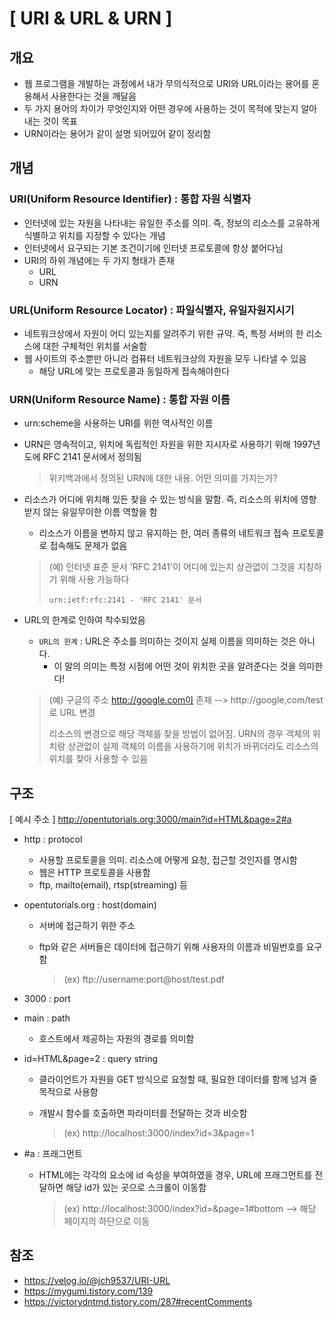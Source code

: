 # [ URI & URL & URN ]

## 개요

- 웹 프로그램을 개발하는 과정에서 내가 무의식적으로 URI와 URL이라는 용어를 혼용해서 사용한다는 것을 깨달음
- 두 가지 용어의 차이가 무엇인지와 어떤 경우에 사용하는 것이 목적에 맞는지 알아내는 것이 목표
- URN이라는 용어가 같이 설명 되어있어 같이 정리함



## 개념

### URI(Uniform Resource Identifier) : 통합 자원 식별자

- 인터넷에 있는 자원을 나타내는 유일한 주소를 의미. 즉, 정보의 리소스를 고유하게 식별하고 위치를 지정할 수 있다는 개념
- 인터넷에서 요구되는 기본 조건이기에 인터넷 프로토콜에 항상 붙어다님
- URI의 하위 개념에는 두 가지 형태가 존재
  - URL
  - URN

### URL(Uniform Resource Locator) : 파일식별자, 유일자원지시기

- 네트워크상에서 자원이 어디 있는지를 알려주기 위한 규약. 즉, 특정 서버의 한 리소스에 대한 구체적인 위치를 서술함
- 웹 사이트의 주소뿐만 아니라 컴퓨터 네트워크상의 자원을 모두 나타낼 수 있음
  - 해당 URL에 맞는 프로토콜과 동일하게 접속해야한다

### URN(Uniform Resource Name) : 통합 자원 이름

- urn:scheme을 사용하는 URI를 위한 역사적인 이름

- URN은 영속적이고, 위치에 독립적인 자원을 위한 지시자로 사용하기 위해 1997년도에 RFC 2141 문서에서 정의됨

  > 위키백과에서 정의된 URN에 대한 내용. 어떤 의미를 가지는가?

- 리소스가 어디에 위치해 있든 찾을 수 있는 방식을 말함. 즉, 리소스의 위치에 영향 받지 않는 유일무이한 이름 역할을 함

  - 리소스가 이름을 변하지 않고 유지하는 한, 여러 종류의 네트워크 접속 프로토콜로 접속해도 문제가 없음

  > (예) 인터넷 표준 문서 'RFC 2141'이 어디에 있는지 상관없이 그것을 지칭하기 위해 사용 가능하다
  >
  > `urn:ietf:rfc:2141 - 'RFC 2141' 문서`

- URL의 한계로 인하여 착수되었음

  - `URL의 한계` : URL은 주소를 의미하는 것이지 실제 이름을 의미하는 것은 아니다.
    - 이 말의 의미는 특정 시점에 어떤 것이 위치한 곳을 알려준다는 것을 의미한다!

  > (예) 구글의 주소 http://google.com이 존재 --> http://google,com/test로 URL 변경
  >
  > 리소스의 변경으로 해당 객체를 찾을 방법이 없어짐. URN의 경우 객체의 위치랑 상관없이 실제 객체의 이름을 사용하기에 위치가 바뀌더라도 리소스의 위치를 찾아 사용할 수 있음



## 구조

[ 예시 주소 ]  http://opentutorials.org:3000/main?id=HTML&page=2#a

- http : protocol

  - 사용할 프로토콜을 의미. 리소스에 어떻게 요청, 접근할 것인지를 명시함
  - 웹은 HTTP 프로토콜을 사용함
  - ftp, mailto(email), rtsp(streaming) 등

- opentutorials.org : host(domain)

  - 서버에 접근하기 위한 주소

  - ftp와 같은 서버들은 데이터에 접근하기 위해 사용자의 이름과 비밀번호를 요구함

    > (ex) ftp://username:port@host/test.pdf

- 3000 : port

- main : path

  - 호스트에서 제공하는 자원의 경로를 의미함

- id=HTML&page=2 : query string

  - 클라이언트가 자원을 GET 방식으로 요청할 때, 필요한 데이터를 함께 넘겨 줄 목적으로 사용함

  - 개발시 함수를 호출하면 파라미터를 전달하는 것과 비슷함

    > (ex) http://localhost:3000/index?id=3&page=1

- #a : 프래그먼트

  - HTML에는 각각의 요소에 id 속성을 부여하였을 경우, URL에 프래그먼트를 전달하면 해당 id가 있는 곳으로 스크롤이 이동함

    > (ex) http://localhost:3000/index?id=&page=1#bottom --> 해당 페이지의 하단으로 이동



## 참조

- https://velog.io/@jch9537/URI-URL
- https://mygumi.tistory.com/139
- https://victorydntmd.tistory.com/287#recentComments